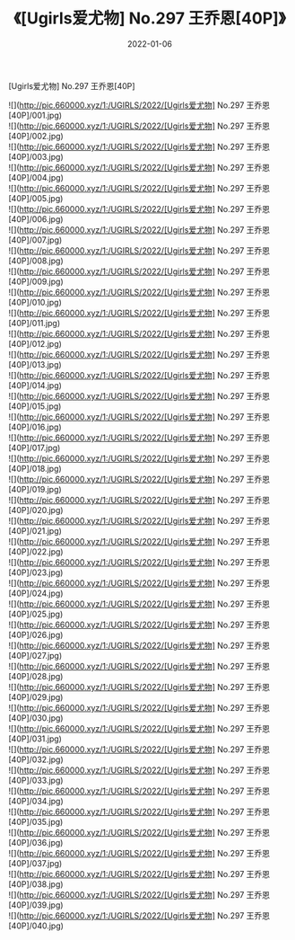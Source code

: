 ﻿---
layout: post
title:  《[Ugirls爱尤物] No.297 王乔恩[40P]》
date:   2022-01-06
img: http://pic.660000.xyz/1:/UGIRLS/2022/[Ugirls爱尤物] No.297 王乔恩[40P]/000.jpg
categories: [美女, 清纯, 唯美]
---

[Ugirls爱尤物] No.297 王乔恩[40P]

  ![](http://pic.660000.xyz/1:/UGIRLS/2022/[Ugirls爱尤物] No.297 王乔恩[40P]/001.jpg) <br> ![](http://pic.660000.xyz/1:/UGIRLS/2022/[Ugirls爱尤物] No.297 王乔恩[40P]/002.jpg) <br> ![](http://pic.660000.xyz/1:/UGIRLS/2022/[Ugirls爱尤物] No.297 王乔恩[40P]/003.jpg) <br> ![](http://pic.660000.xyz/1:/UGIRLS/2022/[Ugirls爱尤物] No.297 王乔恩[40P]/004.jpg) <br> ![](http://pic.660000.xyz/1:/UGIRLS/2022/[Ugirls爱尤物] No.297 王乔恩[40P]/005.jpg) <br> ![](http://pic.660000.xyz/1:/UGIRLS/2022/[Ugirls爱尤物] No.297 王乔恩[40P]/006.jpg) <br> ![](http://pic.660000.xyz/1:/UGIRLS/2022/[Ugirls爱尤物] No.297 王乔恩[40P]/007.jpg) <br> ![](http://pic.660000.xyz/1:/UGIRLS/2022/[Ugirls爱尤物] No.297 王乔恩[40P]/008.jpg) <br> ![](http://pic.660000.xyz/1:/UGIRLS/2022/[Ugirls爱尤物] No.297 王乔恩[40P]/009.jpg) <br> ![](http://pic.660000.xyz/1:/UGIRLS/2022/[Ugirls爱尤物] No.297 王乔恩[40P]/010.jpg) <br> ![](http://pic.660000.xyz/1:/UGIRLS/2022/[Ugirls爱尤物] No.297 王乔恩[40P]/011.jpg) <br> ![](http://pic.660000.xyz/1:/UGIRLS/2022/[Ugirls爱尤物] No.297 王乔恩[40P]/012.jpg) <br> ![](http://pic.660000.xyz/1:/UGIRLS/2022/[Ugirls爱尤物] No.297 王乔恩[40P]/013.jpg) <br> ![](http://pic.660000.xyz/1:/UGIRLS/2022/[Ugirls爱尤物] No.297 王乔恩[40P]/014.jpg) <br> ![](http://pic.660000.xyz/1:/UGIRLS/2022/[Ugirls爱尤物] No.297 王乔恩[40P]/015.jpg) <br> ![](http://pic.660000.xyz/1:/UGIRLS/2022/[Ugirls爱尤物] No.297 王乔恩[40P]/016.jpg) <br> ![](http://pic.660000.xyz/1:/UGIRLS/2022/[Ugirls爱尤物] No.297 王乔恩[40P]/017.jpg) <br> ![](http://pic.660000.xyz/1:/UGIRLS/2022/[Ugirls爱尤物] No.297 王乔恩[40P]/018.jpg) <br> ![](http://pic.660000.xyz/1:/UGIRLS/2022/[Ugirls爱尤物] No.297 王乔恩[40P]/019.jpg) <br> ![](http://pic.660000.xyz/1:/UGIRLS/2022/[Ugirls爱尤物] No.297 王乔恩[40P]/020.jpg) <br> ![](http://pic.660000.xyz/1:/UGIRLS/2022/[Ugirls爱尤物] No.297 王乔恩[40P]/021.jpg) <br> ![](http://pic.660000.xyz/1:/UGIRLS/2022/[Ugirls爱尤物] No.297 王乔恩[40P]/022.jpg) <br> ![](http://pic.660000.xyz/1:/UGIRLS/2022/[Ugirls爱尤物] No.297 王乔恩[40P]/023.jpg) <br> ![](http://pic.660000.xyz/1:/UGIRLS/2022/[Ugirls爱尤物] No.297 王乔恩[40P]/024.jpg) <br> ![](http://pic.660000.xyz/1:/UGIRLS/2022/[Ugirls爱尤物] No.297 王乔恩[40P]/025.jpg) <br> ![](http://pic.660000.xyz/1:/UGIRLS/2022/[Ugirls爱尤物] No.297 王乔恩[40P]/026.jpg) <br> ![](http://pic.660000.xyz/1:/UGIRLS/2022/[Ugirls爱尤物] No.297 王乔恩[40P]/027.jpg) <br> ![](http://pic.660000.xyz/1:/UGIRLS/2022/[Ugirls爱尤物] No.297 王乔恩[40P]/028.jpg) <br> ![](http://pic.660000.xyz/1:/UGIRLS/2022/[Ugirls爱尤物] No.297 王乔恩[40P]/029.jpg) <br> ![](http://pic.660000.xyz/1:/UGIRLS/2022/[Ugirls爱尤物] No.297 王乔恩[40P]/030.jpg) <br> ![](http://pic.660000.xyz/1:/UGIRLS/2022/[Ugirls爱尤物] No.297 王乔恩[40P]/031.jpg) <br> ![](http://pic.660000.xyz/1:/UGIRLS/2022/[Ugirls爱尤物] No.297 王乔恩[40P]/032.jpg) <br> ![](http://pic.660000.xyz/1:/UGIRLS/2022/[Ugirls爱尤物] No.297 王乔恩[40P]/033.jpg) <br> ![](http://pic.660000.xyz/1:/UGIRLS/2022/[Ugirls爱尤物] No.297 王乔恩[40P]/034.jpg) <br> ![](http://pic.660000.xyz/1:/UGIRLS/2022/[Ugirls爱尤物] No.297 王乔恩[40P]/035.jpg) <br> ![](http://pic.660000.xyz/1:/UGIRLS/2022/[Ugirls爱尤物] No.297 王乔恩[40P]/036.jpg) <br> ![](http://pic.660000.xyz/1:/UGIRLS/2022/[Ugirls爱尤物] No.297 王乔恩[40P]/037.jpg) <br> ![](http://pic.660000.xyz/1:/UGIRLS/2022/[Ugirls爱尤物] No.297 王乔恩[40P]/038.jpg) <br> ![](http://pic.660000.xyz/1:/UGIRLS/2022/[Ugirls爱尤物] No.297 王乔恩[40P]/039.jpg) <br> ![](http://pic.660000.xyz/1:/UGIRLS/2022/[Ugirls爱尤物] No.297 王乔恩[40P]/040.jpg) <br>
